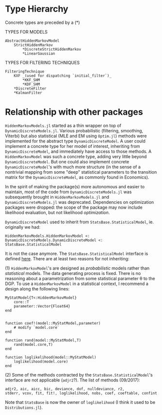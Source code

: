 # Type Hierarchy

Concrete types are preceded by a (*)

TYPES FOR MODELS

~~~
AbstractHiddenMarkovModel
	StrictHiddenMarkov
		*DiscreteStrictHiddenMarkov
		*LinearGaussian
~~~


TYPES FOR FILTERING TECHNIQUES

~~~
FilteringTechnique
	KXF _(used for dispatching `initial_filter`)_
		*KKF_SHM
		*KDF_SHM
	*DiscreteFilter
	*KalmanFilter
~~~



# Relationship with other packages

`HiddenMarkovModels.jl` started as a thin wrapper on top of `DynamicDiscreteModels.jl`. Various probabilistic (filtering, smoothing, Viterbi) but also statistical (MLE and EM using `Optim.jl`) methods were implemented for the abstract type `DynamicDiscreteModel`. A user could implement a concrete type for her model of interest, inheriting from `DynamicDiscreteModel`, and immediately have access to those methods. A `HiddenMarkovModel` was such a concrete type, adding very little beyond `DynamicDiscreteModel`. But one could also implement concrete `DynamicDiscreteModel`'s with much more structure (in the sense of a nontrivial mapping from some "deep" statistical parameters to the transition matrix for the `DynamicDiscreteModel`, as commonly found in Economics).

In the spirit of making the package(s) more autonomous and easier to maintain, most of the code from `DynamicDiscreteModels.jl` was subsequently brought in `HiddenMarkovModels.jl` and `DynamicDiscreteModels.jl` was deprecated. Dependencies on optimization packages were dropped: the scope of the package may now include likelihood evaluation, but not likelihood _optimization_. 

`DynamicDiscreteModel` used to inherit from `StatsBase.StatisticalModel`, ie. originally we had:

`HiddenMarkovModels.HiddenMarkovModel <: DynamicDiscreteModels.DynamicDiscreteModel <: StatsBase.StatisticalModel`

It is not the case anymore. The `StatsBase.StatisticalModel` interface is defined [here](https://github.com/JuliaStats/StatsBase.jl/blob/master/docs/src/statmodels.md). There are at least two reasons for not inheriting:

(1) `HiddenMarkovModel`'s are designed as _probabilistic_ models rather than _statistical_ models. The data generating process is fixed. There is no reasoning about a parametrization from some statistical parameter θ to the DGP. To use a `HiddenMarkovModel` in a statistical context, I recommend a design along the following lines:

~~~
MyStatModel{T<:HiddenMarkovModel}
	core::T
	parameter::Vector{Float64}
end


function coef!(model::MyStatModel,parameter)
	# modify `model.core`
end

function rand(model::MyStatModel,T)
	rand(model.core,T)
end

function loglikelihood(model::MyStatModel)
	loglikelihood(model.core)
end

~~~  

(2) Some of the methods contracted by the `StatsBase.StatisticalModel`'s interface are not applicable (`adjr2`?). The list of methods (09/2017):

~~~
adjr2, aic, aicc, bic, deviance, dof, nulldeviance, r2, 
stderr, vcov, fit, fit!, loglikelihood, nobs, coef, coeftable, confint
~~~

Note that `StatsBase` is now the owner of `loglikelihood` (I think it used to be `Distributions.jl`).

